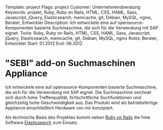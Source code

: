 Template: project
Flags: project
Customer: Unternehmensberatung
Keywords: projekt, Ruby, Ruby on Rails, HTML, CSS, HAML, Sass, Javascript, jQuery, Elasticsearch, memcache, git, Debian, MySQL, nginx, Berater, Entwickler
Description: Ich entwickele eine auf opensource-Komponenten basierte Suchmaschine, die sich für die Verwendung mit SAP eignet.
Tools: Ruby, Ruby on Rails, HTML, CSS, HAML, Sass, Javascript, jQuery, Elasticsearch, memcache, git, Debian, MySQL, nginx
Roles: Berater, Entwickler
Start: 01.2012
End: 06.2012

# "SEBI" add-on Suchmaschinen Appliance

Ich entwickele eine auf opensource-Komponenten basierte Suchmaschine, die sich für die Verwendung mit SAP eignet. Die Suchmaschine zeichnet sich durch hohe Trefferqualität, fortschrittliche Suchfunktionen und gleichzeitig hohe Geschwindigkeit aus. Das Produkt wird als betriebsfertige Appliance einschließlich Hardware von mir konzipiert.

Als technische Basis des Projektes kommt neben [Ruby on Rails](http://rubyonrails.org) die freie Software [Elasticsearch](http://www.elasticsearch.org) zum Einsatz.
